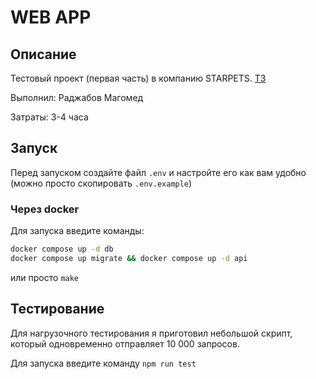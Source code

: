 # WEB APP

## Описание

Тестовый проект (первая часть) в компанию STARPETS. [ТЗ](https://docs.google.com/document/d/17Ao_opzaQ-mjYdUYeCcfBU6BU6NK4TTe)

Выполнил: Раджабов Магомед

Затраты: 3-4 часа

## Запуск

Перед запуском создайте файл `.env` и настройте его как вам удобно (можно просто скопировать `.env.example`)

### Через docker

Для запуска введите команды:

```bash
docker compose up -d db
docker compose up migrate && docker compose up -d api
```

или просто `make`

## Тестирование

Для нагрузочного тестирования я приготовил небольшой скрипт, который одновременно отправляет 10 000 запросов. 

Для запуска введите команду `npm run test`